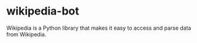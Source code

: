 # wikipedia-bot
Wikipedia is a Python library that makes it easy to access and parse data from Wikipedia.  

